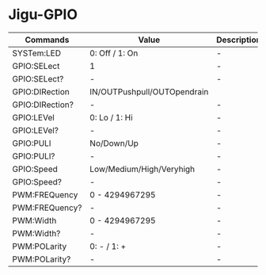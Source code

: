 # Jigu-GPIO

| Commands | Value | Description |
|----------|-------|-------------|
| SYSTem:LED | 0: Off / 1: On | - |
| GPIO:SELect | 1 | - |
| GPIO:SELect? | - | - |
| GPIO:DIRection  | IN/OUTPushpull/OUTOpendrain |
| GPIO:DIRection? | - | - |
| GPIO:LEVel | 0: Lo / 1: Hi | - |
| GPIO:LEVel? | - | - |
| GPIO:PULl | No/Down/Up | - |
| GPIO:PULl? | - | - |
| GPIO:Speed | Low/Medium/High/Veryhigh | - |
| GPIO:Speed? | - | - |
| PWM:FREQuency | 0 - 4294967295 | - |
| PWM:FREQuency? | - | - |
| PWM:Width | 0 - 4294967295 | - |
| PWM:Width? | - | - |
| PWM:POLarity | 0: - / 1: + | - |
| PWM:POLarity? | - | - |

